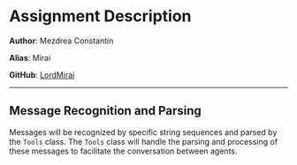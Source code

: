 # Assignment Description

**Author**: Mezdrea Constantin 

**Alias**: Mirai

**GitHub**: [LordMirai](https://github.com/LordMirai)

---

## Message Recognition and Parsing

Messages will be recognized by specific string sequences and parsed by the `Tools` class. The `Tools` class will handle the parsing and processing of these messages to facilitate the conversation between agents.
